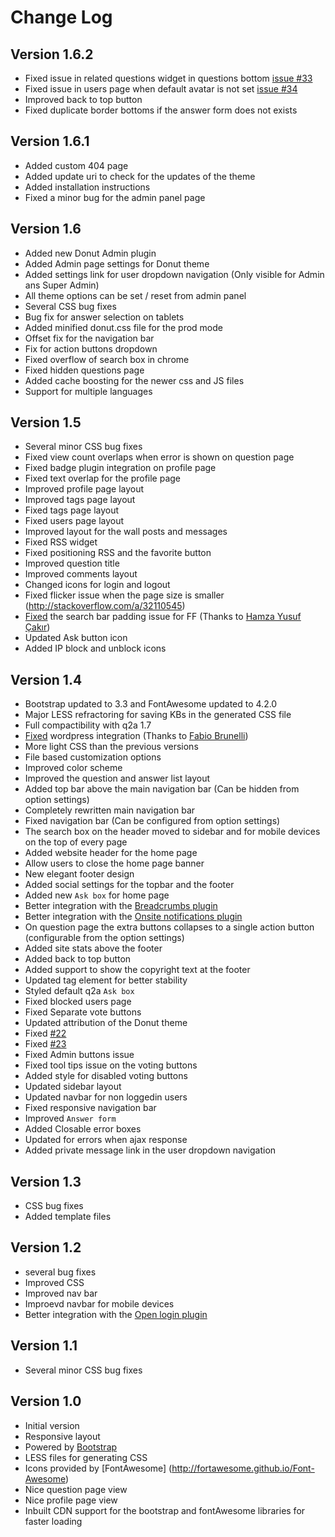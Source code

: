 # Change Log #

## Version 1.6.2 ##

* Fixed issue in related questions widget in questions bottom [issue #33](https://github.com/amiyasahu/Donut/issues/33)
* Fixed issue in users page when default avatar is not set [issue #34](https://github.com/amiyasahu/Donut/issues/34)
* Improved back to top button
* Fixed duplicate border bottoms if the answer form does not exists 

## Version 1.6.1 ##

* Added custom 404 page
* Added update uri to check for the updates of the theme
* Added installation instructions 
* Fixed a minor bug for the admin panel page 

## Version 1.6 ##

* Added new Donut Admin plugin 
* Added Admin page settings for Donut theme 
* Added settings link for user dropdown navigation (Only visible for Admin ans Super Admin)
* All theme options can be set / reset from admin panel 
* Several CSS bug fixes 
* Bug fix for answer selection on tablets 
* Added minified donut.css file for the prod mode 
* Offset fix for the navigation bar 
* Fix for action buttons dropdown 
* Fixed overflow of search box in chrome 
* Fixed hidden questions page 
* Added cache boosting for the newer css and JS files 
* Support for multiple languages

## Version 1.5 ##

* Several minor CSS bug fixes 
* Fixed view count overlaps when error is shown on question page
* Fixed badge plugin integration on profile page 
* Fixed text overlap for the profile page 
* Improved profile page layout 
* Improved tags page layout 
* Fixed tags page layout  
* Fixed users page layout
* Improved layout for the wall posts and messages 
* Fixed RSS widget 
* Fixed positioning RSS and the favorite button 
* Improved question title 
* Improved comments layout 
* Changed icons for login and logout 
* Fixed flicker issue when the page size is smaller (http://stackoverflow.com/a/32110545)
* [Fixed](https://github.com/amiyasahu/Donut/pull/27) the search bar padding issue for FF (Thanks to [Hamza Yusuf Çakır](https://github.com/hckrtech))
* Updated Ask button icon 
* Added IP block and unblock icons 

## Version 1.4 ##

* Bootstrap updated to 3.3 and FontAwesome updated to 4.2.0
* Major LESS refractoring for saving KBs in the generated CSS file
* Full compactibility with q2a 1.7
* [Fixed](https://github.com/amiyasahu/Donut/pull/21) wordpress integration (Thanks to [Fabio Brunelli](https://github.com/arioch1984))
* More light CSS than the previous versions 
* File based customization options 
* Improved color scheme 
* Improved the question and answer list layout 
* Added top bar above the main navigation bar (Can be hidden from option settings)
* Completely rewritten main navigation bar 
* Fixed navigation bar (Can be configured from option settings)
* The search box on the header moved to sidebar and for mobile devices on the top of every page 
* Added website header for the home page 
* Allow users to close the home page banner 
* New elegant footer design 
* Added social settings for the topbar and the footer 
* Added new `Ask box` for home page 
* Better integration with the [Breadcrumbs plugin](https://github.com/amiyasahu/q2a-breadcrumbs) 
* Better integration with the [Onsite notifications plugin](https://github.com/q2apro/q2apro-on-site-notifications/) 
* On question page the extra buttons collapses to a single action button (configurable from the option settings)
* Added site stats above the footer 
* Added back to top button 
* Added support to show the copyright text at the footer 
* Updated tag element for better stability 
* Styled default q2a `Ask box`
* Fixed blocked users page 
* Fixed Separate vote buttons 
* Updated attribution of the Donut theme 
* Fixed [#22](https://github.com/amiyasahu/Donut/issues/22)
* Fixed [#23](https://github.com/amiyasahu/Donut/issues/23)
* Fixed Admin buttons issue 
* Fixed tool tips issue on the voting buttons 
* Added style for disabled voting buttons 
* Updated sidebar layout 
* Updated navbar for non loggedin users
* Fixed responsive navigation bar 
* Improved `Answer form`
* Added Closable error boxes 
* Updated for errors when ajax response
* Added private message link in the user dropdown navigation 

## Version 1.3 ##

* CSS bug fixes 
* Added template files 


## Version 1.2 ##
* several bug fixes 
* Improved CSS 
* Improved nav bar 
* Improevd navbar for mobile devices 
* Better integration with the [Open login plugin](https://github.com/alixandru/q2a-open-login) 

## Version 1.1 ##

* Several minor CSS bug fixes 

## Version 1.0 ##
* Initial version 
* Responsive layout 
* Powered by [Bootstrap](http://getbootstrap.com/) 
* LESS files for generating CSS 
* Icons provided by [FontAwesome] (http://fortawesome.github.io/Font-Awesome)
* Nice question page view 
* Nice profile page view 
* Inbuilt CDN support for the bootstrap and fontAwesome libraries for faster loading 
